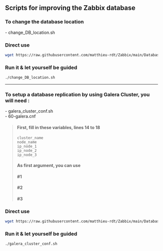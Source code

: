 ## Scripts for improving the Zabbix database

### To change the database location

\- change_DB_location.sh

### Direct use

```bash
wget https://raw.githubusercontent.com/matthieu-rdt/Zabbix/main/Database/change_DB_location.sh && chmod u+x change_DB_location.sh
```

### Run it & let yourself be guided

```bash
./change_DB_location.sh
```

***

### To setup a database replication by using Galera Cluster, you will need :
\- galera_cluster_conf.sh  
\- 60-galera.cnf

> #### First, fill in these variables, lines 14 to 18
>
> `cluster_name`  
> `node_name`  
> `ip_node_1`  
> `ip_node_2`  
> `ip_node_3`
>
> #### As first argument, you can use
>
> #### #1
> #### #2
> #### #3

### Direct use

```bash
wget https://raw.githubusercontent.com/matthieu-rdt/Zabbix/main/Database/galera_cluster_conf.sh && chmod u+x galera_cluster_conf.sh
```

### Run it & let yourself be guided

```bash
./galera_cluster_conf.sh
```
